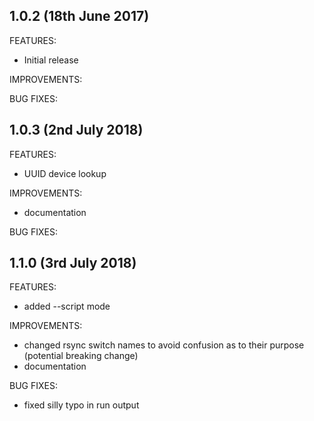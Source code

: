 ## 1.0.2 (18th June 2017)

FEATURES:

 - Initial release

IMPROVEMENTS:

BUG FIXES:


## 1.0.3 (2nd July 2018)

FEATURES:

 - UUID device lookup

IMPROVEMENTS:

 - documentation

BUG FIXES:


## 1.1.0 (3rd July 2018)

FEATURES:

 - added --script mode

IMPROVEMENTS:

 - changed rsync switch names to avoid confusion as to their purpose (potential breaking change)
 - documentation

BUG FIXES:

 - fixed silly typo in run output
